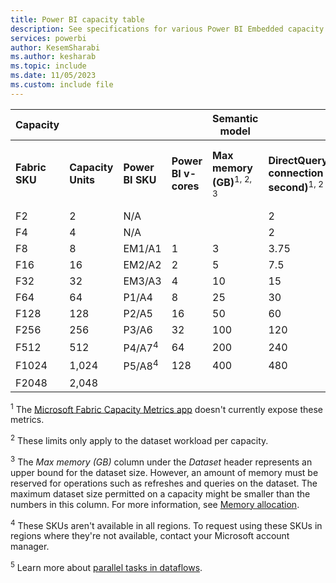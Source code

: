 ```yaml
---
title: Power BI capacity table
description: See specifications for various Power BI Embedded capacity SKUs, including the v-core count, the max memory per dataset and query, and other information.
services: powerbi
author: KesemSharabi
ms.author: kesharab
ms.topic: include
ms.date: 11/05/2023
ms.custom: include file
---
```


| Capacity |       |                  |      | Semantic model |        |     |       | Dataflow |     |
| -------- | ----- | ---------------- | ---- | -------------- | ------ | --- | ----- | -------- | --- |
|**Fabric SKU** | **Capacity Units** | **Power BI SKU** | **Power BI v-cores** | **Max memory (GB)**<sup>1, 2, 3</sup> | **DirectQuery/Live connection (per second)**<sup>1, 2</sup> | **Max memory per query (GB)**<sup>1, 2</sup> | **Model refresh parallelism**<sup>2</sup> | **Direct Lake rows per table** (in millions)  | **Dataflow parallel tasks**<sup>5</sup> |
| F2       |     2 | N/A               |     |                |   2    |  1  |     1 |   300     |    |
| F4       |     4 | N/A               |     |                |   2    |  1  |     2 |   300     |    |
| F8       |     8 | EM1/A1            |   1 |   3            |   3.75 |  1  |     5 |   300     |  4 |
| F16      |    16 | EM2/A2            |   2 |   5            |   7.5  |  2  |    10 |   300     |  8 |
| F32      |    32 | EM3/A3            |   4 |  10            |  15    |  5  |    20 |   300     | 16 |
| F64      |    64 | P1/A4             |   8 |  25            |  30    | 10  |    40 | 1,500     | 32 |
| F128     |   128 | P2/A5             |  16 |  50            |  60    | 10  |    80 | 3,000     | 64 |
| F256     |   256 | P3/A6             |  32 | 100            | 120    | 10  |   160 | 6,000     | 64 |
| F512     |   512 | P4/A7<sup>4</sup> |  64 | 200            | 240    | 20  |   320 | 12,000    | 64 |
| F1024    | 1,024 | P5/A8<sup>4</sup> | 128 | 400            | 480    | 40  |   640 | 24,000    | 64 |
| F2048    | 2,048 |                   |     |                |        | 40  | 1,280 |           |    |

<sup>1</sup> The [Microsoft Fabric Capacity Metrics app](/fabric/enterprise/metrics-app) doesn't currently expose these metrics.

<sup>2</sup> These limits only apply to the dataset workload per capacity.

<sup>3</sup> The *Max memory (GB)* column under the *Dataset* header represents an upper bound for the dataset size. However, an amount of memory must be reserved for operations such as refreshes and queries on the dataset. The maximum dataset size permitted on a capacity might be smaller than the numbers in this column. For more information, see [Memory allocation](./../enterprise/service-premium-what-is.md#dataset-memory-allocation).

<sup>4</sup> These SKUs aren't available in all regions. To request using these SKUs in regions where they're not available, contact your Microsoft account manager.

<sup>5</sup> Learn more about [parallel tasks in dataflows](/power-query/dataflows/what-licenses-do-you-need-in-order-to-use-dataflows#power-bi-premium).
